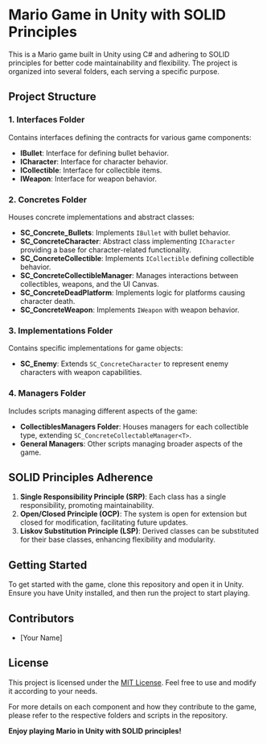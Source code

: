 # Mario Game in Unity with SOLID Principles

This is a Mario game built in Unity using C# and adhering to SOLID principles for better code maintainability and flexibility. The project is organized into several folders, each serving a specific purpose.

## Project Structure

### 1. Interfaces Folder

Contains interfaces defining the contracts for various game components:

- **IBullet**: Interface for defining bullet behavior.
- **ICharacter**: Interface for character behavior.
- **ICollectible**: Interface for collectible items.
- **IWeapon**: Interface for weapon behavior.

### 2. Concretes Folder

Houses concrete implementations and abstract classes:

- **SC_Concrete_Bullets**: Implements `IBullet` with bullet behavior.
- **SC_ConcreteCharacter**: Abstract class implementing `ICharacter` providing a base for character-related functionality.
- **SC_ConcreteCollectible**: Implements `ICollectible` defining collectible behavior.
- **SC_ConcreteCollectibleManager**: Manages interactions between collectibles, weapons, and the UI Canvas.
- **SC_ConcreteDeadPlatform**: Implements logic for platforms causing character death.
- **SC_ConcreteWeapon**: Implements `IWeapon` with weapon behavior.

### 3. Implementations Folder

Contains specific implementations for game objects:

- **SC_Enemy**: Extends `SC_ConcreteCharacter` to represent enemy characters with weapon capabilities.

### 4. Managers Folder

Includes scripts managing different aspects of the game:

- **CollectiblesManagers Folder**: Houses managers for each collectible type, extending `SC_ConcreteCollectableManager<T>`.
- **General Managers**: Other scripts managing broader aspects of the game.

## SOLID Principles Adherence

1. **Single Responsibility Principle (SRP)**: Each class has a single responsibility, promoting maintainability.
2. **Open/Closed Principle (OCP)**: The system is open for extension but closed for modification, facilitating future updates.
3. **Liskov Substitution Principle (LSP)**: Derived classes can be substituted for their base classes, enhancing flexibility and modularity.

## Getting Started

To get started with the game, clone this repository and open it in Unity. Ensure you have Unity installed, and then run the project to start playing.

## Contributors

- [Your Name]

## License

This project is licensed under the [MIT License](LICENSE). Feel free to use and modify it according to your needs.

For more details on each component and how they contribute to the game, please refer to the respective folders and scripts in the repository.

**Enjoy playing Mario in Unity with SOLID principles!**
